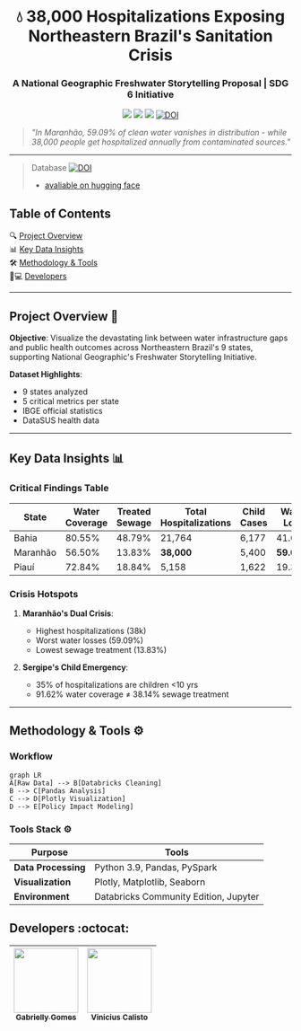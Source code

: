 <h1 align="center">💧 38,000 Hospitalizations Exposing Northeastern Brazil's Sanitation Crisis</h1>
<h3 align="center">A National Geographic Freshwater Storytelling Proposal | SDG 6 Initiative</h3>

<p align="center">
  <img src="https://img.shields.io/badge/Status-IN_DEVELOPMENT-red?style=for-the-badge"/>
  <img src="https://img.shields.io/badge/National_Geographic-Call_Proposal_2025-blue?style=for-the-badge&logo=earth"/>
  <img src="https://img.shields.io/badge/Data_Points-9_States_Analyzed-green?style=for-the-badge&logo=pandas"/>
  <a href="https://doi.org/10.5281/zenodo.15192397"><img src="https://zenodo.org/badge/961616561.svg" alt="DOI"></a>

</p>

> *"In Maranhão, 59.09% of clean water vanishes in distribution - while 38,000 people get hospitalized annually from contaminated sources."*  


---
> Database <a href="https://doi.org/10.5281/zenodo.15192346"><img src="https://zenodo.org/badge/DOI/10.5281/zenodo.15192346.svg" alt="DOI"></a>
> - [avaliable on hugging face](https://huggingface.co/datasets/carpenterbb/agua_e_esgoto_nordeste_brasileiro)

## Table of Contents
🔍 [Project Overview](#project-overview-book)  
📊 [Key Data Insights](#key-data-insights-bar_chart)  
🛠️ [Methodology & Tools](#methodology--tools-gear)  
🧑💻 [Developers](#developers-computer)  

---

## Project Overview :book:

**Objective**: Visualize the devastating link between water infrastructure gaps and public health outcomes across Northeastern Brazil's 9 states, supporting National Geographic's Freshwater Storytelling Initiative.

**Dataset Highlights**:
- 9 states analyzed
- 5 critical metrics per state
- IBGE official statistics
- DataSUS health data

---

## Key Data Insights :bar_chart:

### Critical Findings Table
| State | Water Coverage | Treated Sewage | Total Hospitalizations | Child Cases | Water Loss |
|-------|----------------|----------------|------------------------|-------------|------------|
| Bahia | 80.55% | 48.79% | 21,764 | 6,177 | 41.66% |
| Maranhão | 56.50% | 13.83% | **38,000** | 5,400 | **59.09%** |
| Piauí | 72.84% | 18.84% | 5,158 | 1,622 | 19.36% |

### Crisis Hotspots
1. **Maranhão's Dual Crisis**:  
   - Highest hospitalizations (38k)  
   - Worst water losses (59.09%)  
   - Lowest sewage treatment (13.83%)

2. **Sergipe's Child Emergency**:  
   - 35% of hospitalizations are children <10 yrs  
   - 91.62% water coverage ≠ 38.14% sewage treatment

---

## Methodology & Tools :gear:

### Workflow
```mermaid
graph LR
A[Raw Data] --> B[Databricks Cleaning]
B --> C[Pandas Analysis]
C --> D[Plotly Visualization]
D --> E[Policy Impact Modeling]

```
### Tools Stack :gear:

| Purpose              | Tools                              |
|----------------------|------------------------------------|
| **Data Processing**  | Python 3.9, Pandas, PySpark       |
| **Visualization**    | Plotly, Matplotlib, Seaborn       |
| **Environment**      | Databricks Community Edition, Jupyter |


## Developers :octocat:

| [<img src="https://avatars2.githubusercontent.com/u/46378210?s=400&u=071f7791bb03f8e102d835bdb9c2f0d3d24e8a34&v=4" width=115><br><sub>Gabrielly Gomes</sub>](https://www.linkedin.com/in/gabrielly-gomes-ml/) |  [<img src="https://avatars2.githubusercontent.com/u/46378210?s=400&u=071f7791bb03f8e102d835bdb9c2f0d3d24e8a34&v=4" width=115><br><sub>Vinicius Calisto</sub>](https://www.linkedin.com/in/viniciuscalisto/) | 
 :---: | :---: |
